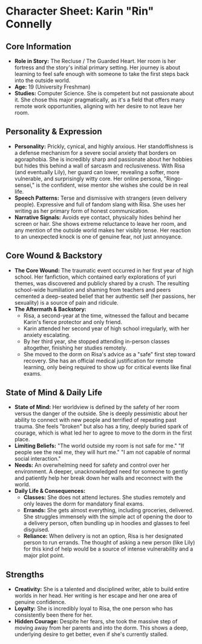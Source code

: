 # Character Sheet: Karin "Rin" Connelly

## Core Information
* **Role in Story:** The Recluse / The Guarded Heart. Her room is her fortress and the story's initial primary setting. Her journey is about learning to feel safe enough with someone to take the first steps back into the outside world.
* **Age:** 19 (University Freshman)
* **Studies:** Computer Science. She is competent but not passionate about it. She chose this major pragmatically, as it's a field that offers many remote work opportunities, aligning with her desire to not leave her room.

## Personality & Expression
* **Personality:** Prickly, cynical, and highly anxious. Her standoffishness is a defense mechanism for a severe social anxiety that borders on agoraphobia. She is incredibly sharp and passionate about her hobbies but hides this behind a wall of sarcasm and reclusiveness. With Risa (and eventually Lily), her guard can lower, revealing a softer, more vulnerable, and surprisingly witty core. Her online persona, "Ringo-sensei," is the confident, wise mentor she wishes she could be in real life.
* **Speech Patterns:** Terse and dismissive with strangers (even delivery people). Expressive and full of fandom slang with Risa. She uses her writing as her primary form of honest communication.
* **Narrative Signals:** Avoids eye contact, physically hides behind her screen or hair. She shows extreme reluctance to leave her room, and any mention of the outside world makes her visibly tense. Her reaction to an unexpected knock is one of genuine fear, not just annoyance.

## Core Wound & Backstory
* **The Core Wound:** The traumatic event occurred in her first year of high school. Her fanfiction, which contained early explorations of yuri themes, was discovered and publicly shared by a crush. The resulting school-wide humiliation and shaming from teachers and peers cemented a deep-seated belief that her authentic self (her passions, her sexuality) is a source of pain and ridicule.
* **The Aftermath & Backstory:**
    * Risa, a second-year at the time, witnessed the fallout and became Karin's fierce protector and only friend.
    * Karin attended her second year of high school irregularly, with her anxiety escalating.
    * By her third year, she stopped attending in-person classes altogether, finishing her studies remotely.
    * She moved to the dorm on Risa's advice as a "safe" first step toward recovery. She has an official medical justification for remote learning, only being required to show up for critical events like final exams.

## State of Mind & Daily Life
* **State of Mind:** Her worldview is defined by the safety of her room versus the danger of the outside. She is deeply pessimistic about her ability to connect with new people and terrified of repeating past trauma. She feels "broken" but also has a tiny, deeply buried spark of courage, which is what led her to agree to move to the dorm in the first place.
* **Limiting Beliefs:** "The world outside my room is not safe for me." "If people see the real me, they will hurt me." "I am not capable of normal social interaction."
* **Needs:** An overwhelming need for safety and control over her environment. A deeper, unacknowledged need for someone to gently and patiently help her break down her walls and reconnect with the world.
* **Daily Life & Consequences:**
    * **Classes:** She does not attend lectures. She studies remotely and only leaves the dorm for mandatory final exams.
    * **Errands:** She gets almost everything, including groceries, delivered. She struggles immensely with the simple act of opening the door to a delivery person, often bundling up in hoodies and glasses to feel disguised.
    * **Reliance:** When delivery is not an option, Risa is her designated person to run errands. The thought of asking a new person (like Lily) for this kind of help would be a source of intense vulnerability and a major plot point.

## Strengths
* **Creativity:** She is a talented and disciplined writer, able to build entire worlds in her head. Her writing is her escape and her one area of genuine confidence.
* **Loyalty:** She is incredibly loyal to Risa, the one person who has consistently been there for her.
* **Hidden Courage:** Despite her fears, she took the massive step of moving away from her parents and into the dorm. This shows a deep, underlying desire to get better, even if she's currently stalled.